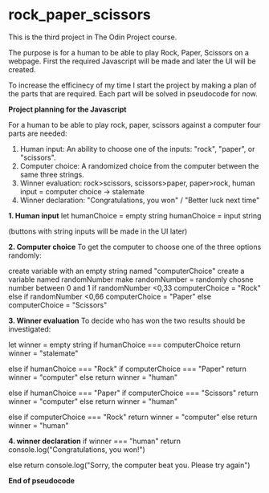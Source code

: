 # rock_paper_scissors

This is the third project in The Odin Project course.

The purpose is for a human to be able to play Rock, Paper, Scissors on a webpage.
First the required Javascript will be made and later the UI will be created.

To increase the efficinecy of my time I start the project by making a plan of the parts that are required.
Each part will be solved in pseudocode for now.

**Project planning for the Javascript**

For a human to be able to play rock, paper, scissors against a computer four parts are needed:
  1. Human input: An ability to choose one of the inputs: "rock", "paper", or "scissors".
  2. Computer choice: A randomized choice from the computer between the same three strings.
  3. Winner evaluation: rock>scissors, scissors>paper, paper>rock, human input = computer choice -> stalemate
  4. Winner declaration: "Congratulations, you won" / "Better luck next time"

**1. Human input**
let humanChoice = empty string
humanChoice = input string

(buttons with string inputs will be made in the UI later)

**2. Computer choice**
To get the computer to choose one of the three options randomly:

create variable with an empty string named "computerChoice"
create a variable named randomNumber
make randomNumber = randomly chosne number between 0 and 1
  if randomNumber <0,33
    computerChoice = "Rock"
  else if randomNumber <0,66
    computerChoice = "Paper"
  else 
    computerChoice = "Scissors"

**3. Winner evaluation**
To decide who has won the two results should be investigated:

let winner = empty string 
if humanChoice === computerChoice
  return winner = "stalemate"

  else if humanChoice === "Rock"
    if computerChoice === "Paper"
    return winner = "computer"
    else 
    return winner = "human"

  else if humanChoice === "Paper"
    if computerChoice === "Scissors"
    return winner = "computer"
    else
    return winner = "human"

  else if computerChoice === "Rock"
  return winner = "computer"
  else 
  return winner = "human"

**4. winner declaration**
if winner === "human"
  return console.log("Congratulations, you won!")

else
  return console.log("Sorry, the computer beat you. Please try again")

**End of pseudocode**


  
